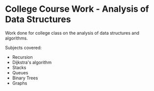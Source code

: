 # College Course Work - Analysis of Data Structures

Work done for college class on the analysis of data structures and algorithms.

Subjects covered:
* Recursion
* Dijkstra's algorithm
* Stacks
* Queues
* Binary Trees
* Graphs

